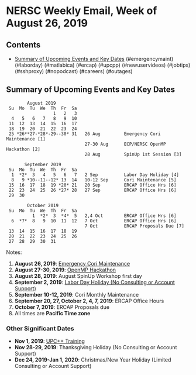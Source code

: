 # NERSC Weekly Email, Week of August 26, 2019 #

## Contents ## 

- [Summary of Upcoming Events and Key Dates](#dates)
(#emergencymaint)
(#laborday)
(#matlabica)
(#ercap)
(#upcpp)
(#newuservideos)
(#jobtips)
(#sshproxy)
(#nopodcast)
(#careers)
(#outages)

## Summary of Upcoming Events and Key Dates <a name="dates"/> ##

            August 2019       
     Su  Mo  Tu  We  Th  Fr  Sa  
                      1   2   3  
      4   5   6   7   8   9  10  
     11  12  13  14  15  16  17   
     18  19  20  21  22  23  24
     25 *26**27-*28*-29--30* 31   26 Aug         Emergency Cori Maintenance [1]
                                  27-30 Aug      ECP/NERSC OpenMP Hackathon [2] 
                                  28 Aug         SpinUp 1st Session [3]

           September 2019   
     Su  Mo  Tu  We  Th  Fr  Sa
      1  *2*  3   4   5   6   7   2 Sep          Labor Day Holiday [4]
      8   9 *10--11--12* 13  14   10-12 Sep      Cori Maintenance [5]
     15  16  17  18  19 *20* 21   20 Sep         ERCAP Office Hrs [6] 
     22  23  24  25  26 *27* 28   27 Sep         ERCAP Office Hrs [6]
     29  30 

            October 2019      
     Su  Mo  Tu  We  Th  Fr  Sa  
              1  *2*  3  *4*  5   2,4 Oct        ERCAP Office Hrs [6]
      6  *7*  8   9  10  11  12   7 Oct          ERCAP Office Hrs [6]
                                  7 Oct          ERCAP Proposals Due [7]
     13  14  15  16  17  18  19  
     20  21  22  23  24  25  26  
     27  28  29  30  31    


Notes:

1. **August 26, 2019**: [Emergency Cori Maintenance](#emergencymaint)
2. **August 27-30, 2019**: [OpenMP Hackathon](#hackathon)
3. **August 28, 2019**: August SpinUp Workshop first day
4. **September 2, 2019**: [Labor Day Holiday (No Consulting or Account Support)](#laborday)
5. **September 10-12, 2019**: Cori Monthly Maintenance
6. **September 20, 27, October 2, 4, 7, 2019**: ERCAP Office Hours
7. **October 7, 2019**: ERCAP Proposals due
8. All times are **Pacific Time zone**


### Other Significant Dates ###
- **Nov 1, 2019**: [UPC++ Training](#upcpp)
- **Nov 28-29, 2019**: Thanksgiving Holiday (No Consulting or Account Support)
- **Dec 24, 2019-Jan 1, 2020**: Christmas/New Year Holiday (Limited Consulting or Account Support)

